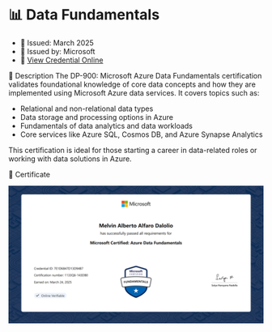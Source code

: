 # 📊 Data Fundamentals
- 📅 Issued: March 2025
- 📜 Issued by: Microsoft
- 🔗 [View Credential Online](https://learn.microsoft.com/api/credentials/share/en-us/MelvinAlfaroDalolio-8357/7E1D6847D13D94B7?sharingId)

📝 Description
The DP-900: Microsoft Azure Data Fundamentals certification validates foundational knowledge of core data concepts and how they are implemented using Microsoft Azure data services. It covers topics such as:
- Relational and non-relational data types
- Data storage and processing options in Azure
- Fundamentals of data analytics and data workloads
- Core services like Azure SQL, Cosmos DB, and Azure Synapse Analytics

This certification is ideal for those starting a career in data-related roles or working with data solutions in Azure.

📎 Certificate

![DP-900 Certificate](./certificate.png)
